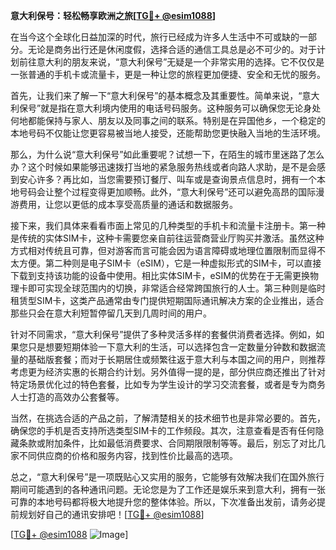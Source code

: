 **意大利保号：轻松畅享欧洲之旅[[TG💪+ @esim1088](https://t.me/s/esim1088)]**

在当今这个全球化日益加深的时代，旅行已经成为许多人生活中不可或缺的一部分。无论是商务出行还是休闲度假，选择合适的通信工具总是必不可少的。对于计划前往意大利的朋友来说，“意大利保号”无疑是一个非常实用的选择。它不仅仅是一张普通的手机卡或流量卡，更是一种让您的旅程更加便捷、安全和无忧的服务。

首先，让我们来了解一下“意大利保号”的基本概念及其重要性。简单来说，“意大利保号”就是指在意大利境内使用的电话号码服务。这种服务可以确保您无论身处何地都能保持与家人、朋友以及同事之间的联系。特别是在异国他乡，一个稳定的本地号码不仅能让您更容易被当地人接受，还能帮助您更快融入当地的生活环境。

那么，为什么说“意大利保号”如此重要呢？试想一下，在陌生的城市里迷路了怎么办？这个时候如果能够迅速拨打当地的紧急服务热线或者向路人求助，是不是会感到安心许多？再比如，当您需要预订餐厅、叫车或是查询景点信息时，拥有一个本地号码会让整个过程变得更加顺畅。此外，“意大利保号”还可以避免高昂的国际漫游费用，让您以更低的成本享受高质量的通话和数据服务。

接下来，我们具体来看看市面上常见的几种类型的手机卡和流量卡注册卡。第一种是传统的实体SIM卡，这种卡需要您亲自前往运营商营业厅购买并激活。虽然这种方式相对传统且可靠，但对游客而言可能会因为语言障碍或地理位置限制而显得不太方便。第二种则是电子SIM卡（eSIM），它是一种虚拟形式的SIM卡，可以直接下载到支持该功能的设备中使用。相比实体SIM卡，eSIM的优势在于无需更换物理卡即可实现全球范围内的切换，非常适合经常跨国旅行的人士。第三种则是临时租赁型SIM卡，这类产品通常由专门提供短期国际通讯解决方案的企业推出，适合那些只会在意大利短暂停留几天到几周时间的用户。

针对不同需求，“意大利保号”提供了多种灵活多样的套餐供消费者选择。例如，如果您只是想要短期体验一下意大利的生活，可以选择包含一定数量分钟数和数据流量的基础版套餐；而对于长期居住或频繁往返于意大利与本国之间的用户，则推荐考虑更为经济实惠的长期合约计划。另外值得一提的是，部分供应商还推出了针对特定场景优化过的特色套餐，比如专为学生设计的学习交流套餐，或者是专为商务人士打造的高效办公套餐等。

当然，在挑选合适的产品之前，了解清楚相关的技术细节也是非常必要的。首先，确保您的手机是否支持所选类型SIM卡的工作频段。其次，注意查看是否有任何隐藏条款或附加条件，比如最低消费要求、合同期限限制等等。最后，别忘了对比几家不同供应商的价格和服务内容，找到性价比最高的选项。

总之，“意大利保号”是一项既贴心又实用的服务，它能够有效解决我们在国外旅行期间可能遇到的各种通讯问题。无论您是为了工作还是娱乐来到意大利，拥有一张可靠的本地号码都将极大地提升您的整体体验。所以，下次准备出发前，请务必提前规划好自己的通讯安排吧！[[TG💪+ @esim1088](https://t.me/s/esim1088)]

[[TG💪+ @esim1088](https://t.me/s/esim1088) ![Image](https://i.postimg.cc/4NQfJmqS/Snipaste-2025-05-13-00-14-12.png)]
